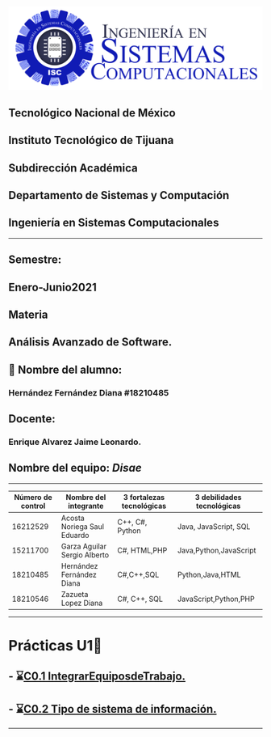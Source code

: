 ![](Images/isclogo.png)


##    Tecnológico Nacional de México

##  Instituto Tecnológico de Tijuana
##       Subdirección Académica
## Departamento de Sistemas y Computación
## Ingeniería en Sistemas Computacionales

___

## **Semestre:** 
## Enero-Junio2021
## **Materia**
## Análisis Avanzado de Software.
## 📝 **Nombre del alumno:**
### Hernández Fernández Diana   #18210485
## **Docente:**
### Enrique Alvarez Jaime Leonardo.

## **Nombre del equipo**: ___Disae___ 



---

<table>

<thead>

<tr>

<th>Número de control</th>

<th>Nombre del integrante</th>

<th>3 fortalezas tecnológicas</th>

<th>3 debilidades tecnológicas</th>

</tr>

</thead>

<tbody>

<tr>

<td>16212529</td>

<td>Acosta Noriega Saul Eduardo</td>

<td>C++, C#, Python </td>

<td>Java, JavaScript, SQL </td>

</tr>

<tr>

<td>15211700</td>

<td>Garza Aguilar Sergio Alberto </td>

<td>C#, HTML,PHP</td>

<td>Java,Python,JavaScript </td>

</tr>

<tr>

<td>18210485</td>

<td>Hernández Fernández Diana </td>

<td>C#,C++,SQL</td>

<td>Python,Java,HTML</td>

</tr>

<tr>

<td>18210546</td>

<td>Zazueta Lopez Diana </td>

<td>C#, C++, SQL</td>

<td>JavaScript,Python,PHP </td>

</tr>

</tbody>

</table>

---



# Prácticas U1📝

 ##  - ⌛️[C0.1 IntegrarEquiposdeTrabajo.](https://github.com/DianaHFer/Analisis-avanzado-de-software/blob/main/U1/C0.1_IntegrarEquiposdeTrabajo_HernandezDiana.md#)
 ##  - ⌛️[C0.2 Tipo de sistema de información.](https://github.com/DianaHFer/Analisis-avanzado-de-software/blob/main/U1/C0.2_Tipo%20de%20sistema%20de%20informacion_HernandezDiana.md)
----


   





